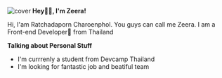 ![cover]([link](https://drive.google.com/file/d/1gv7hUK-wurGukmySLDuap3nwYpNGVomr/view?usp=sharing))
**Hey👋🏻, I'm Zeera!**

Hi, I'am Ratchadaporn Charoenphol. You guys can call me Zeera. I am a Front-end Developer🧸 from Thailand

**Talking about Personal Stuff**

- I'm currrenly a student from Devcamp Thailand
- I'm looking for fantastic job and beatiful team